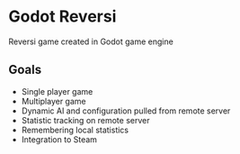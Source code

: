 # Godot Reversi
Reversi game created in Godot game engine

## Goals
* Single player game
* Multiplayer game
* Dynamic AI and configuration pulled from remote server
* Statistic tracking on remote server
* Remembering local statistics
* Integration to Steam
